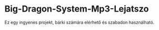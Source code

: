 # Big-Dragon-System-Mp3-Lejatszo
Ez egy ingyenes projekt, bárki számára elérhető és szabadon használható.
